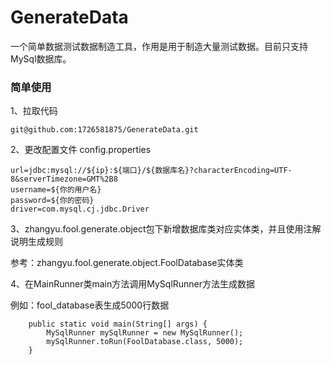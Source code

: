 # GenerateData

一个简单数据测试数据制造工具，作用是用于制造大量测试数据。目前只支持MySql数据库。

### 简单使用

1、拉取代码

```
git@github.com:1726581875/GenerateData.git
```



2、更改配置文件 config.properties

```
url=jdbc:mysql://${ip}:${端口}/${数据库名}?characterEncoding=UTF-8&serverTimezone=GMT%2B8
username=${你的用户名}
password=${你的密码}
driver=com.mysql.cj.jdbc.Driver
```



3、zhangyu.fool.generate.object包下新增数据库类对应实体类，并且使用注解说明生成规则

参考：zhangyu.fool.generate.object.FoolDatabase实体类



4、在MainRunner类main方法调用MySqlRunner方法生成数据

例如：fool_database表生成5000行数据

```
    public static void main(String[] args) {
        MySqlRunner mySqlRunner = new MySqlRunner();
        mySqlRunner.toRun(FoolDatabase.class, 5000);
    }
```

